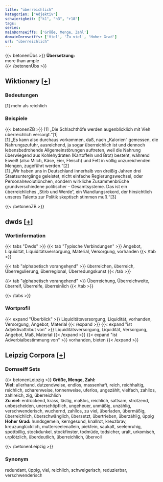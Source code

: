 ```yaml
---
title: "überreichlich"
kategorien: ["Adjektiv"]
schwierigkeit: ["k1", "h3", "r18"]
tags:
series:
mainDornseiffs: ['Größe, Menge, Zahl']
domainDornseiffs: ['Viel', 'Zu viel', 'Hoher Grad']
url: "überreichlich"
---
```


{{< betonenÜbs >}}
**Übersetzung:**  
more than ample  
{{< /betonenÜbs >}}

## Wiktionary [[+](https://de.wiktionary.org/wiki/überreichlich)]

### Bedeutungen
[1] mehr als reichlich  

### Beispiele
{{< betonenZB >}}
[1] „Die Schlachthöfe werden augenblicklich mit Vieh überreichlich versorgt.“[1]  
[1] „Es kann also durchaus vorkommen, daß, nach „Kalorien“ gemessen, die Nahrungszufuhr, ausreichend, ja sogar überreichlich ist und dennoch lebensbedrohende Allgemeinstörungen auftreten, weil die Nahrung überwiegend aus Kohlehydraten (Kartoffeln und Brot) besteht, während Eiweiß (also Milch, Käse, Eier, Fleisch) und Fett in völlig unzureichenden Mengen, zugeführt werden.“[2]  
[1] „Wir haben uns in Deutschland innerhalb von dreißig Jahren drei Staatsuntergänge geleistet, nicht einfache Regierungswechsel, oder Personalrevolutiönchen, sondern wirkliche Zusammenbrüche grundverschiedene politischer – Gesamtsysteme. Das ist ein überreichliches „Stirb und Werde“, ein Wandlungsrekord, der hinsichtlich unseres Talents zur Politik skeptisch stimmen muß.“[3]  

{{< /betonenZB >}}


## dwds [[+](https://www.dwds.de/wb/überreichlich)]

### Wortinformation
{{< tabs "Dwds" >}}
{{< tab "Typische Verbindungen" >}}
Angebot, Liquidität, Liquiditätsversorgung, Material, Versorgung, vorhanden
{{< /tab >}}

{{< tab "alphabetisch vorangehend" >}}
überreichen, überreich, Überregulierung, überregional, Überredungskunst
{{< /tab >}}

{{< tab "alphabetisch vorangehend" >}}
Überreichung, Überreichweite, überreif, Überreife, überreinlich
{{< /tab >}}

{{< /tabs >}}

### Wortprofil
{{< expand "Überblick" >}} Liquiditätsversorgung, Liquidität, vorhanden, Versorgung, Angebot, Material {{< /expand >}}
{{< expand "ist Adjektivattribut von" >}} Liquiditätsversorgung, Liquidität, Versorgung, Angebot, Maß, Material {{< /expand >}}
{{< expand "ist Adverbialbestimmung von" >}} vorhanden, bieten {{< /expand >}}

## Leipzig Corpora [[+](https://corpora.uni-leipzig.de/en/res?word=überreichlich&corpusId=deu_newscrawl-public_2018)]

### Dornseiff Sets
{{< betonenLeipzig >}}
**Größe, Menge, Zahl:**  
**Viel:** allerhand, dutzendweise, endlos, massenhaft, reich, reichhaltig, reichlich, scharenweise, tonnenweise, uferlos, ungezählt, vielfach, zahllos, zahlreich, zig, überreichlich  
**Zu viel:** erdrückend, krass, lästig, maßlos, reichlich, sattsam, strotzend, unbescheiden, unerschöpflich, ungeheuer, unmäßig, unzählig, verschwenderisch, wuchernd, zahllos, zu viel, überladen, übermäßig, überreichlich, überschwänglich, übersetzt, übertrieben, überzählig, üppig  
**Hoher Grad:** hundsgemein, kerngesund, knallrot, kreuzbrav, kreuzunglücklich, mutterseelenallein, piekfein, saukalt, seelenruhig, spottbillig, stockdunkel, stockfinster, todmüde, todsicher, uralt, urkomisch, urplötzlich, überdeutlich, überreichlich, übervoll  

{{< /betonenLeipzig >}}

### Synonym
redundant, üppig, viel, reichlich, schwelgerisch, reduzierbar, verschwenderisch

